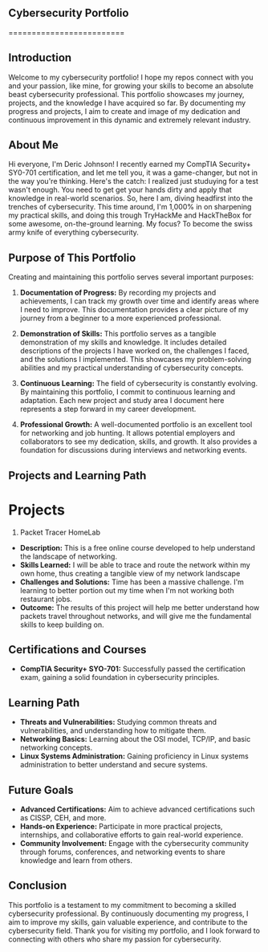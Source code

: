 ## Cybersecurity Portfolio
=========================

## Introduction

Welcome to my cybersecurity portfolio! I hope my repos connect with you and your passion, like mine, for growing your skills to become an absolute beast cybersecurity professional. This portfolio showcases my journey, projects, and the knowledge I have acquired so far. By documenting my progress and projects, I aim to create and image of my dedication and continuous improvement in this dynamic and extremely relevant industry.

## About Me

Hi everyone, I'm Deric Johnson! I recently earned my CompTIA Security+ SY0-701 certification, and let me tell you, it was a game-changer, but not in the way you're thinking. Here's the catch: I realized just studuying for a test wasn't enough. You need to get get your hands dirty and apply that knowledge in real-world scenarios. So, here I am, diving headfirst into the trenches of cybersecurity. This time around, I'm 1,000% in on sharpening my practical skills, and doing this trough TryHackMe and HackTheBox for some awesome, on-the-ground learning. My focus? To become the swiss army knife of everything cybersecurity.

## Purpose of This Portfolio

Creating and maintaining this portfolio serves several important purposes:

1. **Documentation of Progress:** By recording my projects and achievements, I can track my growth over time and identify areas where I need to improve. This documentation provides a clear picture of my journey from a beginner to a more experienced professional.

2. **Demonstration of Skills:** This portfolio serves as a tangible demonstration of my skills and knowledge. It includes detailed descriptions of the projects I have worked on, the challenges I faced, and the solutions I implemented. This showcases my problem-solving abilities and my practical understanding of cybersecurity concepts.

3. **Continuous Learning:** The field of cybersecurity is constantly evolving. By maintaining this portfolio, I commit to continuous learning and adaptation. Each new project and study area I document here represents a step forward in my career development.

4. **Professional Growth:** A well-documented portfolio is an excellent tool for networking and job hunting. It allows potential employers and collaborators to see my dedication, skills, and growth. It also provides a foundation for discussions during interviews and networking events.

## Projects and Learning Path
# Projects

1. Packet Tracer HomeLab

* **Description:** This is a free online course developed to help understand the landscape of networking. 
* **Skills Learned:** I will be able to trace and route the network within my own home, thus creating a tangible view of my network landscape
* **Challenges and Solutions:** Time has been a massive challenge. I'm learning to better portion out my time when I'm not working both restaurant jobs.
* **Outcome:** The results of this project will help me better understand how packets travel throughout networks, and will give me the fundamental skills to keep building on.

## Certifications and Courses

* **CompTIA Security+ SYO-701:** Successfully passed the certification exam, gaining a solid foundation in cybersecurity principles.

## Learning Path

* **Threats and Vulnerabilities:** Studying common threats and vulnerabilities, and understanding how to mitigate them.
* **Networking Basics:** Learning about the OSI model, TCP/IP, and basic networking concepts.
* **Linux Systems Administration:** Gaining proficiency in Linux systems administration to better understand and secure systems.

## Future Goals

* **Advanced Certifications:** Aim to achieve advanced certifications such as CISSP, CEH, and more.
* **Hands-on Experience:** Participate in more practical projects, internships, and collaborative efforts to gain real-world experience.
* **Community Involvement:** Engage with the cybersecurity community through forums, conferences, and networking events to share knowledge and learn from others.

## Conclusion
This portfolio is a testament to my commitment to becoming a skilled cybersecurity professional. By continuously documenting my progress, I aim to improve my skills, gain valuable experience, and contribute to the cybersecurity field. Thank you for visiting my portfolio, and I look forward to connecting with others who share my passion for cybersecurity.

